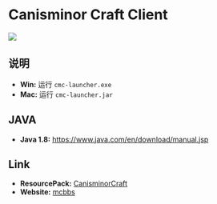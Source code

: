 # Canisminor Craft Client

![](https://o4j4l4n7h.qnssl.com/20161215-22116-bg.png)

## 说明

- **Win:** 运行 `cmc-launcher.exe`
- **Mac:** 运行 `cmc-launcher.jar`	

## JAVA

- **Java 1.8:** <https://www.java.com/en/download/manual.jsp>

## Link

- **ResourcePack:** [CanisminorCraft](https://github.com/CanisminorCraft/canisminor-craft)
- **Website:** [mcbbs](http://www.mcbbs.net/thread-126111-1-2.html)
